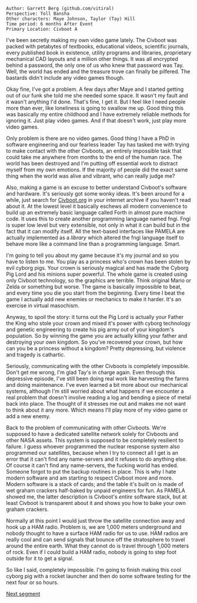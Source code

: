 ```
Author: Garrett Berg (github.com/vitiral)
Perspective: Toll Bansha
Other characters: Maye Johnson, Taylor (Tay) Hill
Time period: 6 months After Event
Primary Location: Civboot A
```

I've been secretly making my own video game lately. The Civboot was packed
with petabytes of textbooks, educational videos, scientific journals, every
published book in existence, utility programs and libraries, proprietary
mechanical CAD layouts and a million other things. It was all encrypted behind
a password, the only one of us who knew that password was Tay. Well, the world
has ended and the treasure trove can finally be pilfered. The bastards didn't
include any video games though.

Okay fine, I've got a problem. A few days after Maye and I started getting out
of our funk she told me she needed some space. It wasn't my fault and it wasn't
anything I'd done. That's fine, I get it. But I feel like I need people more
than ever, like loneliness is going to swallow me up. Good thing this was
basically my entire childhood and I have extremely reliable methods for
ignoring it. Just play video games. And if that doesn't work, just play more
video games.

Only problem is there are no video games. Good thing I have a PhD in software
engineering and our fearless leader Tay has tasked me with trying to make
contact with the other Civboots, an entirely impossible task that could take me
anywhere from months to the end of the human race. The world has been destroyed
and I'm putting off essential work to distract myself from my own emotions. If
the majority of people did the exact same thing when the world was alive and
vibrant, who can really judge me?

Also, making a game is an excuse to better understand Civboot's software and
hardware. It's seriously got some wonky ideas. It's been around for a while,
just search for [Civboot.org](http://civboot.org) in your internet archive if
you haven't read about it. At the lowest level it basically eschews all modern
convenience to build up an extremely basic language called Forth in almost pure
machine code. It uses this to create another programming language named fngi.
Fngi is super low level but very extensible, not only in what it can build but
in the fact that it can modify itself. All the text-based interfaces like
PAMELA are actually implemented as a _library_ which altered the fngi language
itself to behave more like a command line than a programming language. Smart.

I'm going to tell you about my game because it's my journal and so you have to
listen to me. You play as a princess who's crown has been stolen by evil
cyborg pigs. Your crown is seriously magical and has made the Cyborg Pig Lord
and his minions super powerful. The whole game is created using only Civboot
technology, so the graphics are terrible. Think original Mario or Zelda or
something but worse. The game is basically impossible to beat, and every time
you die you start from the beginning. Every time I beat the game I actually add
new enemies or mechanics to make it harder. It's an exercise in virtual
masochism.

Anyway, to spoil the story: it turns out the Pig Lord is actually your Father
the King who stole your crown and mixed it's power with cyborg technology and
genetic engineering to create his pig army out of your kingdom's population. So
by winning the game you are actually killing your father and destroying your
own kingdom. So you've recovered your crown, but how can you be a princess
without a kingdom? Pretty depressing, but violence and tragedy is cathartic.

Seriously, communicating with the other Civboots is completely impossible.
Don't get me wrong, I'm glad Tay's in charge again. Even through this
depressive episode, I've still been doing real work like harvesting the farms
and doing maintenance. I've even learned a bit more about our mechanical
systems, although I'm still worried about what happens if we encounter a real
problem that doesn't involve reading a log and bending a piece of metal back
into place. The thought of it stresses me out and makes me not want to think
about it any more. Which means I'll play more of my video game or add a new
enemy.

Back to the problem of communicating with other Civboots. We're supposed to
have a dedicated satellite network solely for Civboots and other NASA assets.
This system is supposed to be completely resilient to failure. I guess whoever
programmed the nuclear response system also programmed our satellites, because
when I try to connect all I get is an error that it can't find any name-servers
and it refuses to do anything else. Of course it can't find any name-servers,
the fucking world has ended. Someone forgot to put the backup routines in
place. This is why I hate modern software and am starting to respect Civboot
more and more. Modern software is a stack of cards; and the table it's built on
is made of wet graham crackers half-baked by unpaid engineers for fun. As
PAMELA showed me, the latter description is Civboot's _entire_ software stack,
but at least Civboot is transparent about it and shows you how to bake your own
graham crackers.

Normally at this point I would just throw the satellite connection away and hook
up a HAM radio. Problem is, we are 1,000 meters underground and nobody thought
to have a surface HAM radio for us to use. HAM radios are really cool and can
send signals that bounce off the stratosphere to travel around the entire
earth. What they cannot do is travel through 1,000 meters of rock. Even if I
could build a HAM radio, nobody is going to step foot outside for it to get a
signal.

So like I said, completely impossible. I'm going to finish making this cool
cyborg pig with a rocket launcher and then do some software testing for the
next four or so hours.

[Next segment](./comms2.md)
